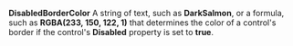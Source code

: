 **DisabledBorderColor** A string of text, such as **DarkSalmon**, or a formula, such as **RGBA(233, 150, 122, 1)** that determines the color of a control's border if the control's **Disabled** property is set to **true**.
